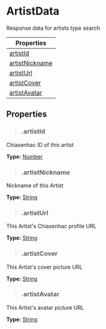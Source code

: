 # ArtistData
Response data for artists type search

| Properties                        |
| --------------------------------- |
| [artistId](#artistid)             |
| [artistNickname](#artistnickname) |  
| [artistUrl](#artisturl)           |
| [artistCover](#artistcover)       |
| [artistAvatar](#artistavatar)     |

## Properties

> ### .artistId
Chiasenhac ID of this artist
>
**Type:** [Number](https://developer.mozilla.org/en-US/docs/Web/JavaScript/Reference/Global_Objects/Number)


> ### .artistNickname
Nickname of this Artist
>
**Type:** [String](https://developer.mozilla.org/en-US/docs/Web/JavaScript/Reference/Global_Objects/String)

> ### .artistUrl
This Artist's Chiasenhac profile URL
>
**Type:** [String](https://developer.mozilla.org/en-US/docs/Web/JavaScript/Reference/Global_Objects/String)


> ### .artistCover
This Artist's cover picture URL
>
**Type:** [String](https://developer.mozilla.org/en-US/docs/Web/JavaScript/Reference/Global_Objects/String)


> ### .artistAvatar
This Artist's avatar picture URL
>
**Type:** [String](https://developer.mozilla.org/en-US/docs/Web/JavaScript/Reference/Global_Objects/String)
